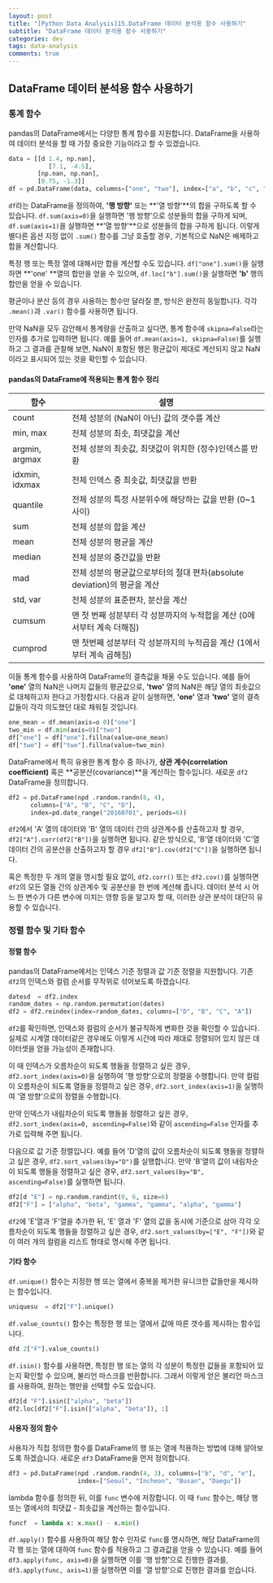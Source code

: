 ```yaml
---
layout: post
title: "[Python Data Analysis]15.DataFrame 데이터 분석용 함수 사용하기"
subtitle: "DataFrame 데이터 분석용 함수 사용하기"
categories: dev
tags: data-analysis
comments: true
---
```

## DataFrame 데이터 분석용 함수 사용하기

### 통계 함수

pandas의 DataFrame에서는 다양한 통계 함수를 지원합니다. DataFrame을 사용하여 데이터 분석을 할 때 가장 중요한 기능이라고 할 수 있겠습니다.

```python
data = [[d 1.4, np.nan],
           [7.1, -4.5],
        [np.nan, np.nan],
        [0.75, -1.3]]
df = pd.DataFrame(data, columns=["one", "two"], index=["a", "b", "c", "d"])
```

`df`라는 DataFrame을 정의하여, **'행 방향'** 또는 **'열 방향'**의 합을 구하도록 할 수 있습니다. `df.sum(axis=0)`을 실행하면 '행 방향'으로 성분들의 합을 구하게 되며, `df.sum(axis=1)`을 실행하면 **'열 방향'**으로 성분들의 합을 구하게 됩니다. 이렇게 별다른 옵션 지정 없이 `.sum()` 함수를 그냥 호출할 경우, 기본적으로 NaN은 배제하고 합을 계산합니다.

특정 행 또는 특정 열에 대해서만 합을 계산할 수도 있습니다. `df["one"].sum()`을 실행하면 **'one' **열의 합만을 얻을 수 있으며, `df.loc["b"].sum()`을 실행하면 **'b'** 행의 합만을 얻을 수 있습니다.

평균이나 분산 등의 경우 사용하는 함수만 달라질 뿐, 방식은 완전히 동일합니다. 각각 `.mean()`과 `.var()` 함수를 사용하면 됩니다.

만약 NaN을 모두 감안해서 통계량을 산출하고 싶다면, 통계 함수에 `skipna=False`라는 인자를 추가로 입력하면 됩니다. 예를 들어 `df.mean(axis=1, skipna=False)`를 실행하고 그 결과를 관찰해 보면, NaN이 포함된 행은 평균값이 제대로 계산되지 않고 NaN이라고 표시되어 있는 것을 확인할 수 있습니다.

#### pandas의 DataFrame에 적용되는 통계 함수 정리

| 함수           | 설명                                                         |
| -------------- | ------------------------------------------------------------ |
| count          | 전체 성분의 (NaN이 아닌) 값의 갯수를 계산                    |
| min, max       | 전체 성분의 최솟, 최댓값을 계산                              |
| argmin, argmax | 전체 성분의 최솟값, 최댓값이 위치한 (정수)인덱스를 반환      |
| idxmin, idxmax | 전체 인덱스 중 최솟값, 최댓값을 반환                         |
| quantile       | 전체 성분의 특정 사분위수에 해당하는 값을 반환 (0~1 사이)    |
| sum            | 전체 성분의 합을 계산                                        |
| mean           | 전체 성분의 평균을 계산                                      |
| median         | 전체 성분의 중간값을 반환                                    |
| mad            | 전체 성분의 평균값으로부터의 절대 편차(absolute deviation)의 평균을 계산 |
| std, var       | 전체 성분의 표준편차, 분산을 계산                            |
| cumsum         | 맨 첫 번째 성분부터 각 성분까지의 누적합을 계산 (0에서부터 계속 더해짐) |
| cumprod        | 맨 첫번째 성분부터 각 성분까지의 누적곱을 계산 (1에서부터 계속 곱해짐) |

이들 통계 함수를 사용하여 DataFrame의 결측값을 채울 수도 있습니다. 예를 들어 **'one'** 열의 NaN은 나머지 값들의 평균값으로, **'two'** 열의 NaN은 해당 열의 최솟값으로 대체하고자 한다고 가정합시다. 다음과 같이 실행하면, **'one'** 열과 **'two'** 열의 결측값들이 각각 의도했던 대로 채워질 것입니다.

```python
one_mean = df.mean(axis=o 0)["one"]
two_min = df.min(axis=0)["two"]
df["one"] = df["one"].fillna(value=one_mean)
df["two"] = df["two"].fillna(value=two_min)
```

DataFrame에서 특히 유용한 통계 함수 중 하나가, **상관 계수(correlation coefficient)** 혹은 **공분산(covariance)**을 계산하는 함수입니다. 새로운 `df2` DataFrame을 정의합니다.

```python
df2 = pd.DataFrame(npd .random.randn(6, 4),
      columns=["A", "B", "C", "D"],
      index=pd.date_range("20160701", periods=6))
```

`df2`에서 'A' 열의 데이터와 'B' 열의 데이터 간의 상관계수를 산출하고자 할 경우, `df2["A"].corr(df2["B"])`을 실행하면 됩니다. 같은 방식으로, 'B'열 데이터와 'C'열 데이터 간의 공분산을 산출하고자 할 경우 `df2["B"].cov(df2["C"])`을 실행하면 됩니다.

혹은 특정한 두 개의 열을 명시할 필요 없이, `df2.corr()` 또는 `df2.cov()`를 실행하면 `df2`의 모든 열들 간의 상관계수 및 공분산을 한 번에 계산해 줍니다. 데이터 분석 시 어느 한 변수가 다른 변수에 미치는 영향 등을 알고자 할 때, 이러한 상관 분석이 대단히 유용할 수 있습니다.

### 정렬 함수 및 기타 함수

#### 정렬 함수

pandas의 DataFrame에서는 인덱스 기준 정렬과 값 기준 정렬을 지원합니다. 기존 `df2`의 인덱스와 컬럼 순서를 무작위로 섞어보도록 하겠습니다.

```python
datesd  = df2.index
random_dates = np.random.permutation(dates)
df2 = df2.reindex(index=random_dates, columns=["D", "B", "C", "A"])
```

`df2`를 확인하면, 인덱스와 컬럼의 순서가 불규칙하게 변화한 것을 확인할 수 있습니다. 실제로 시계열 데이터같은 경우에도 이렇게 시간에 따라 제대로 정렬되어 있지 않은 데이터셋을 얻을 가능성이 존재합니다.

이 때 인덱스가 오름차순이 되도록 행들을 정렬하고 싶은 경우, `df2.sort_index(axis=0)`을 실행하여 '행 방향'으로의 정렬을 수행합니다. 만약 컬럼이 오름차순이 되도록 열들을 정렬하고 싶은 경우, `df2.sort_index(axis=1)`을 실행하여 '열 방향'으로의 정렬을 수행합니다.

만약 인덱스가 내림차순이 되도록 행들을 정렬하고 싶은 경우, `df2.sort_index(axis=0, ascending=False)`와 같이 `ascending=False` 인자를 추가로 입력해 주면 됩니다.

다음으로 값 기준 정렬입니다. 예를 들어 'D'열의 값이 오름차순이 되도록 행들을 정렬하고 싶은 경우, `df2.sort_values(by="D")`를 실행합니다. 만약 'B'열의 값이 내림차순이 되도록 행들을 정렬하고 싶은 경우, `df2.sort_values(by="B", ascending=False)`를 실행하면 됩니다.

```python
df2[d "E"] = np.random.randint(0, 6, size=6)
df2["F"] = ["alpha", "beta", "gamma", "gamma", "alpha", "gamma"]
```

`df2`에 'E'열과 'F'열을 추가한 뒤, 'E' 열과 'F' 열의 값을 동시에 기준으로 삼아 각각 오름차순이 되도록 행들을 정렬하고 싶은 경우, `df2.sort_values(by=["E", "F"])`와 같이 여러 개의 컬럼을 리스트 형태로 명시해 주면 됩니다.

#### 기타 함수

`df.unique()` 함수는 지정한 행 또는 열에서 중복을 제거한 유니크한 값들만을 제시하는 함수입니다.

```python
uniquesu  = df2["F"].unique()
```

`df.value_counts()` 함수는 특정한 행 또는 열에서 값에 따른 갯수를 제시하는 함수입니다.

```python
dfd 2["F"].value_counts()
```

`df.isin()` 함수를 사용하면, 특정한 행 또는 열의 각 성분이 특정한 값들을 포함되어 있는지 확인할 수 있으며, 불리언 마스크를 반환합니다. 그래서 이렇게 얻은 불리언 마스크를 사용하여, 원하는 행만을 선택할 수도 있습니다.

```python
df2[d "F"].isin(["alpha", "beta"])
df2.loc[df2["F"].isin(["alpha", "beta"]), :]
```

#### 사용자 정의 함수

사용자가 직접 정의한 함수를 DataFrame의 행 또는 열에 적용하는 방법에 대해 알아보도록 하겠습니다. 새로운 `df3` DataFrame을 먼저 정의합니다.

```python
df3 = pd.DataFrame(npd .random.randn(4, 3), columns=["b", "d", "e"],
                   index=["Seoul", "Incheon", "Busan", "Daegu"])
```

lambda 함수를 정의한 뒤, 이를 `func` 변수에 저장합니다. 이 때 `func` 함수는, 해당 행 또는 열에서의 최댓값 - 최솟값을 계산하는 함수입니다.

```python
funcf  = lambda x: x.max() - x.min()
```

`df.apply()` 함수를 사용하여 해당 함수 인자로 `func`를 명시하면, 해당 DataFrame의 각 행 또는 열에 대하여 `func` 함수를 적용하고 그 결과값을 얻을 수 있습니다. 예를 들어 `df3.apply(func, axis=0)`을 실행하면 이를 '행 방향'으로 진행한 결과를, `df3.apply(func, axis=1)`을 실행하면 이를 '열 방향'으로 진행한 결과를 얻습니다.